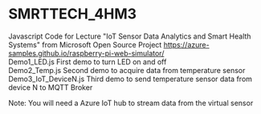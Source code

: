 # SMRTTECH_4HM3
Javascript Code for Lecture "IoT Sensor Data Analytics and Smart Health Systems" from Microsoft Open Source Project https://azure-samples.github.io/raspberry-pi-web-simulator/ <br />
Demo1_LED.js First demo to turn LED on and off<br />
Demo2_Temp.js Second demo to acquire data from temperature sensor<br />
Demo3_IoT_DeviceN.js Third demo to send temperature sensor data from device N to MQTT Broker<br />

Note: You will need a Azure IoT hub to stream data from the virtual sensor
